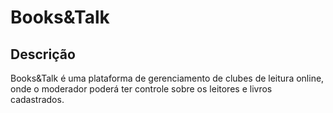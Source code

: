 # Books&Talk

## Descrição
Books&Talk é uma plataforma de gerenciamento de clubes de leitura online, onde o moderador poderá ter controle sobre os leitores e livros cadastrados.
